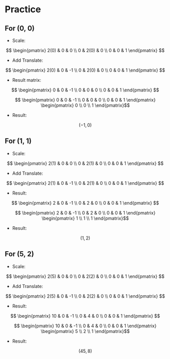 # Practice

## For (0, 0)

- Scale:

$$ \begin{pmatrix}   2(0) & 0 & 0  \\ 0 & 2(0) & 0 \\   0 & 0 & 1 \end{pmatrix} $$

- Add Translate:

$$ \begin{pmatrix}   2(0) & 0 & -1  \\ 0 & 2(0) & 0 \\   0 & 0 & 1 \end{pmatrix} $$

- Result matrix:

$$ \begin{pmatrix}   0 & 0 & -1  \\ 0 & 0 & 0 \\   0 & 0 & 1 \end{pmatrix} $$

$$ \begin{pmatrix}   0 & 0 & -1  \\ 0 & 0 & 0 \\   0 & 0 & 1 \end{pmatrix} \begin{pmatrix}   0 \\ 0 \\ 1 \end{pmatrix}$$

- Result:

$$ (-1, 0) $$

## For (1, 1)

- Scale:

$$ \begin{pmatrix}   2(1) & 0 & 0  \\ 0 & 2(1) & 0 \\   0 & 0 & 1 \end{pmatrix} $$

- Add Translate:

$$ \begin{pmatrix}   2(1) & 0 & -1  \\ 0 & 2(1) & 0 \\   0 & 0 & 1 \end{pmatrix} $$

- Result:

$$ \begin{pmatrix}   2 & 0 & -1  \\ 0 & 2 & 0 \\   0 & 0 & 1 \end{pmatrix} $$  

$$ \begin{pmatrix}   2 & 0 & -1  \\ 0 & 2 & 0 \\   0 & 0 & 1 \end{pmatrix} \begin{pmatrix}   1 \\ 1 \\ 1 \end{pmatrix}$$

- Result:

$$ (1, 2) $$

## For (5, 2)

- Scale:

$$ \begin{pmatrix}   2(5) & 0 & 0  \\ 0 & 2(2) & 0 \\   0 & 0 & 1 \end{pmatrix} $$

- Add Translate:

$$ \begin{pmatrix}   2(5) & 0 & -1  \\ 0 & 2(2) & 0 \\   0 & 0 & 1 \end{pmatrix} $$

- Result:

$$ \begin{pmatrix}   10 & 0 & -1  \\ 0 & 4 & 0 \\   0 & 0 & 1 \end{pmatrix} $$  

$$ \begin{pmatrix}   10 & 0 & -1  \\ 0 & 4 & 0 \\   0 & 0 & 1 \end{pmatrix} \begin{pmatrix}   5 \\ 2 \\ 1 \end{pmatrix}$$

- Result:

$$ (45, 8) $$